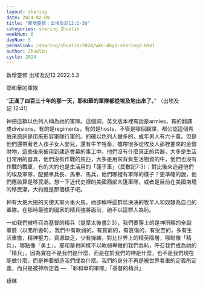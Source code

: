```yaml
---
layout: sharing
date: 2024-02-09
title: "新增靈修：出埃及記12:1-30"
categories: sharing Zhuolin
weekNum: 6
dayNum: 5
permalink: /sharing/zhuolin/2024/wk6-day5-sharing2.html
author: Zhuolin
cycle: 2024
---  
```

新增靈修 出埃及記12
2022.5.3

耶和華的軍隊

“**正滿了四百三十年的那一天，耶和華的軍隊都從埃及地出來了。**” （出埃及記‬ ‭12:41‬）

神把這群以色列人稱為祂的軍隊。這個詞，英文版本裡有說是armies，有的翻譯成divisions，有的是regiments，有的是hosts，不管是哪個翻譯，都公認這個希伯來原詞是用來形容軍隊行軍的。的確以色列人蠻多的，成年男人有六十萬。但是他們還帶著老人孩子女人嬰兒，還有牛羊牲畜，攜帶很多從埃及人那裡要來的金銀財物，這些後來被用到建造會幕的事工中。他們沒有什麼真正的兵器，大多是生活日常用的器具，他們沒有作戰的馬匹，大多是用來背負生活物資的牛，他們也沒有作戰的戰車，有的大約也是生活用的「篷子車」（民數記7:3）；對比後來追趕他們的埃及軍隊，配備車兵長、馬車、馬兵，他們哪裡有軍隊的樣子？更準確的說，他們應該算是移民潮。想一下近代史裡的美國西部大篷車隊，或者是目前在美國南境的移民潮，大約就是那個樣子吧。

神有大把大把的天使天軍火車火馬，祂卻稱呼這群烏泱泱的牧羊人和奴隸為自己的軍隊。在那時最強的國家的精兵強將面前，祂不以這群人為恥。

一如我們被呼召為基督的精兵（提摩太後書2:3），我們要穿上的是神所賜的全副軍裝（以弗所書6）。我們中有軟弱的，有貧窮的，有哀傷的，有受苦的，多有生活重擔，精神壓力，資源缺乏，少有操練，對比世界上的精英階層，哪點像「精兵」，哪點像「勇士」。耶和華也同樣不以軟弱卑微的我們為恥，呼召我們成為祂的「精兵」。因為實在不是我們是什麼，而是在於我們的神是什麼，也不是我們現在能做什麼，而是神要塑造我們成為什麼。我們的身分不再是被世界看重的定義所定義，而只是被神所定義 — 「耶和華的軍隊」「基督的精兵」

琢琳
